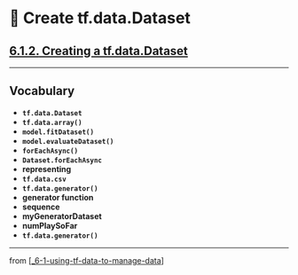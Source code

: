# 🧮 Create tf.data.Dataset

## [**6.1.2.** Creating a tf.data.Dataset](https://livebook.manning.com/book/deep-learning-with-javascript/chapter-6/20)

---

## **Vocabulary**

- **`tf.data.Dataset`**
- **`tf.data.array()`**
- **`model.fitDataset()`**
- **`model.evaluateDataset()`**
- **`forEachAsync()`**
- **`Dataset.forEachAsync`**
- **representing**
- **`tf.data.csv`**
- **`tf.data.generator()`**
- **generator function**
- **sequence**
- **myGeneratorDataset**
- **numPlaySoFar**
- **`tf.data.generator()`**

---

from [[_6-1-using-tf-data-to-manage-data]]

[//begin]: # "Autogenerated link references for markdown compatibility"
[_6-1-using-tf-data-to-manage-data]: _6-1-using-tf-data-to-manage-data.md "🧮 Manage with TF.data"
[//end]: # "Autogenerated link references"
